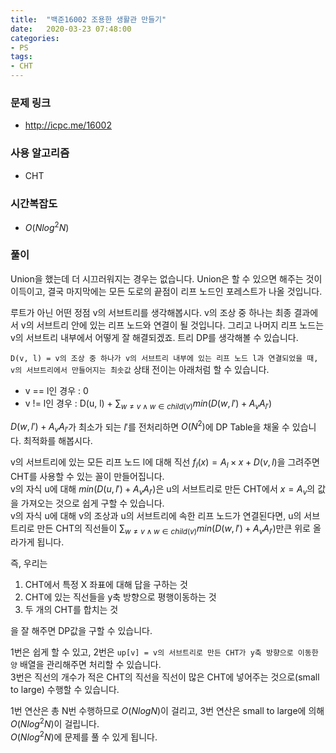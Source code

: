 ```yaml
---
title:  "백준16002 조용한 생활관 만들기"
date:   2020-03-23 07:48:00
categories:
- PS
tags:
- CHT
---
```


### 문제 링크
* http://icpc.me/16002

### 사용 알고리즘
* CHT

### 시간복잡도
* $O(N log^2 N)$

### 풀이
Union을 했는데 더 시끄러워지는 경우는 없습니다. Union은 할 수 있으면 해주는 것이 이득이고, 결국 마지막에는 모든 도로의 끝점이 리프 노드인 포레스트가 나올 것입니다.

루트가 아닌 어떤 정점 v의 서브트리를 생각해봅시다. v의 조상 중 하나는 최종 결과에서 v의 서브트리 안에 있는 리프 노드와 연결이 될 것입니다. 그리고 나머지 리프 노드는 v의 서브트리 내부에서 어떻게 잘 해결되겠죠. 트리 DP를 생각해볼 수 있습니다.

`D(v, l) = v의 조상 중 하나가 v의 서브트리 내부에 있는 리프 노드 l과 연결되었을 때, v의 서브트리에서 만들어지는 최솟값` 상태 전이는 아래처럼 할 수 있습니다.

* v == l인 경우 : 0
* v != l인 경우 : D(u, l) + $\sum_{w ≠ v ∧ w ∈ child(v)} min(D(w, l') + A_v A_{l'})$

$D(w, l') + A_v A_{l'}$가 최소가 되는 $l'$를 전처리하면 $O(N^2)$에 DP Table을 채울 수 있습니다. 최적화를 해봅시다.

v의 서브트리에 있는 모든 리프 노드 l에 대해 직선 $f_l(x) = A_l \times x + D(v, l)$을 그려주면 CHT를 사용할 수 있는 꼴이 만들어집니다.<br>
v의 자식 u에 대해 $min(D(u, l') + A_v A_{l'})$은 u의 서브트리로 만든 CHT에서 $x = A_v$의 값을 가져오는 것으로 쉽게 구할 수 있습니다.<Br>
v의 자식 u에 대해 v의 조상과 u의 서브트리에 속한 리프 노드가 연결된다면, u의 서브트리로 만든 CHT의 직선들이 $\sum_{w ≠ v ∧ w ∈ child(v)} min(D(w, l') + A_v A_{l'})$만큰 위로 올라가게 됩니다.

즉, 우리는
1. CHT에서 특정 X 좌표에 대해 답을 구하는 것
2. CHT에 있는 직선들을 y축 방향으로 평행이동하는 것
3. 두 개의 CHT를 합치는 것

을 잘 해주면 DP값을 구할 수 있습니다.

1번은 쉽게 할 수 있고, 2번은 `up[v] = v의 서브트리로 만든 CHT가 y축 방향으로 이동한 양` 배열을 관리해주면 처리할 수 있습니다.<br>
3번은 직선의 개수가 적은 CHT의 직선을 직선이 많은 CHT에 넣어주는 것으로(small to large) 수행할 수 있습니다.

1번 연산은 총 N번 수행하므로 $O(N log N)$이 걸리고, 3번 연산은 small to large에 의해 $O(N log^2 N)$이 걸립니다.<br>
$O(N log^2 N)$에 문제를 풀 수 있게 됩니다.
